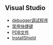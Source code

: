 ## Visual Studio
- [debugger调试程序](debugger.md)
- [常用快捷键](shortcut.md)
- [PDB文件](PDB.md)
- [InstallShield](InstallShield.md)